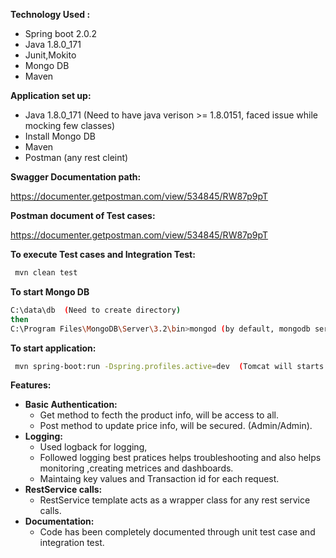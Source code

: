 
**Technology Used :**

 - Spring boot 2.0.2
 - Java 1.8.0_171 
 - Junit,Mokito 
 - Mongo DB 
 - Maven 
 
**Application set up:**

 - Java 1.8.0_171 (Need to have java verison >= 1.8.0151, faced issue while mocking few classes)
 - Install Mongo DB  
 - Maven 
 - Postman (any rest cleint)
 
 
**Swagger Documentation path:**

https://documenter.getpostman.com/view/534845/RW87p9pT

**Postman document of Test cases:**

https://documenter.getpostman.com/view/534845/RW87p9pT

 
**To execute Test cases and Integration Test:**

 ```sh
  mvn clean test
```
**To start Mongo DB**
 
 ```sh
C:\data\db  (Need to create directory)
then 
C:\Program Files\MongoDB\Server\3.2\bin>mongod (by default, mongodb server will start at port 27017)
```

**To start application:**
 
 ```sh
  mvn spring-boot:run -Dspring.profiles.active=dev  (Tomcat will starts on default port 8080)
```
**Features:**
 - **Basic Authentication:**
    - Get method to fecth the product info, will be access to all.
    - Post method to update price info, will be secured. (Admin/Admin).
- **Logging:**
    - Used logback for logging, 
    - Followed logging best pratices helps troubleshooting and also helps monitoring ,creating metrices and dashboards.
    - Maintaing key values and Transaction id for each request.  
 - **RestService calls:**
    - RestService template acts as a wrapper class for any rest service calls.    
- **Documentation:**
    - Code has been completely documented through unit test case and integration test.
 
 





